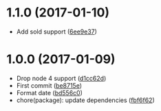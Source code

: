 <a name="1.1.0"></a>
# 1.1.0 (2017-01-10)

* Add sold support ([6ee9e37](https://github.com/kikobeats/merkawind-api/commit/6ee9e37))



<a name="1.0.0"></a>
# 1.0.0 (2017-01-09)

* Drop node 4 support ([d1cc62d](https://github.com/kikobeats/merkawind-api/commit/d1cc62d))
* First commit ([be8715e](https://github.com/kikobeats/merkawind-api/commit/be8715e))
* Format date ([bd556c0](https://github.com/kikobeats/merkawind-api/commit/bd556c0))
* chore(package): update dependencies ([fbf6f62](https://github.com/kikobeats/merkawind-api/commit/fbf6f62))



